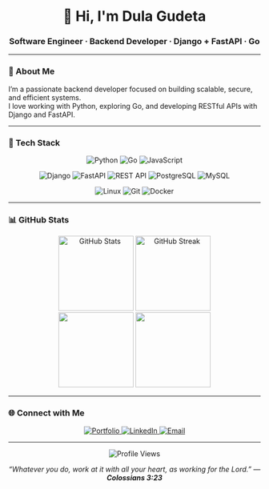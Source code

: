<h1 align="center">👋 Hi, I'm <strong>Dula Gudeta</strong></h1>
<h3 align="center">Software Engineer · Backend Developer · Django + FastAPI · Go</h3>

---

### 🚀 About Me
I’m a passionate backend developer focused on building scalable, secure, and efficient systems.  
I love working with Python, exploring Go, and developing RESTful APIs with Django and FastAPI.

---

### 🧠 Tech Stack
<p align="center">
  <!-- Languages -->
  <img src="https://img.shields.io/badge/Python-3776AB?style=for-the-badge&logo=python&logoColor=white" alt="Python"/>
  <img src="https://img.shields.io/badge/Go-00ADD8?style=for-the-badge&logo=go&logoColor=white" alt="Go"/>
  <img src="https://img.shields.io/badge/JavaScript-F7DF1E?style=for-the-badge&logo=javascript&logoColor=black" alt="JavaScript"/>
</p>

<p align="center">
  <!-- Frameworks & Libraries -->
  <img src="https://img.shields.io/badge/Django-092E20?style=for-the-badge&logo=django&logoColor=white" alt="Django"/>
  <img src="https://img.shields.io/badge/FastAPI-009688?style=for-the-badge&logo=fastapi&logoColor=white" alt="FastAPI"/>
  <img src="https://img.shields.io/badge/REST%20API-02569B?style=for-the-badge&logo=swagger&logoColor=white" alt="REST API"/>
  <img src="https://img.shields.io/badge/PostgreSQL-316192?style=for-the-badge&logo=postgresql&logoColor=white" alt="PostgreSQL"/>
  <img src="https://img.shields.io/badge/MySQL-005C84?style=for-the-badge&logo=mysql&logoColor=white" alt="MySQL"/>
</p>

<p align="center">
  <!-- DevOps & Tools -->
  <img src="https://img.shields.io/badge/Linux-FCC624?style=for-the-badge&logo=linux&logoColor=black" alt="Linux"/>
  <img src="https://img.shields.io/badge/Git-F05033?style=for-the-badge&logo=git&logoColor=white" alt="Git"/>
  <img src="https://img.shields.io/badge/Docker-2496ED?style=for-the-badge&logo=docker&logoColor=white" alt="Docker"/>
</p>

---

### 📊 GitHub Stats
<div align="center">
  <img src="https://github-readme-stats.vercel.app/api?username=dulagudeta&show_icons=true&theme=tokyonight" alt="GitHub Stats" height="150"/>
  <img src="https://github-readme-streak-stats.herokuapp.com?user=dulagudeta&theme=tokyonight" alt="GitHub Streak" height="150"/>
</div>

<div align="center">
  <img src="https://github-profile-summary-cards.vercel.app/api/cards/repos-per-language?username=dulagudeta&theme=tokyonight" height="150"/>
  <img src="https://github-profile-summary-cards.vercel.app/api/cards/most-commit-language?username=dulagudeta&theme=tokyonight" height="150"/>
</div>

---

### 🌐 Connect with Me
<p align="center">
  <a href="https://dulagudeta.netlify.app" target="_blank">
    <img src="https://img.shields.io/badge/Portfolio-000000?style=for-the-badge&logo=About.me&logoColor=white" alt="Portfolio"/>
  </a>
  <a href="https://www.linkedin.com/in/dula-gudeta-6057232b6" target="_blank">
    <img src="https://img.shields.io/badge/LinkedIn-0077B5?style=for-the-badge&logo=linkedin&logoColor=white" alt="LinkedIn"/>
  </a>
  <a href="mailto:dulagudeta22@gmail.com">
    <img src="https://img.shields.io/badge/Email-D14836?style=for-the-badge&logo=gmail&logoColor=white" alt="Email"/>
  </a>
</p>

---

<p align="center">
  <img src="https://komarev.com/ghpvc/?username=dulagudeta&label=Profile%20Views&color=blue&style=flat-square" alt="Profile Views"/>
</p>

<p align="center">
  <em>“Whatever you do, work at it with all your heart, as working for the Lord.” — <strong>Colossians 3:23</strong></em>
</p>

